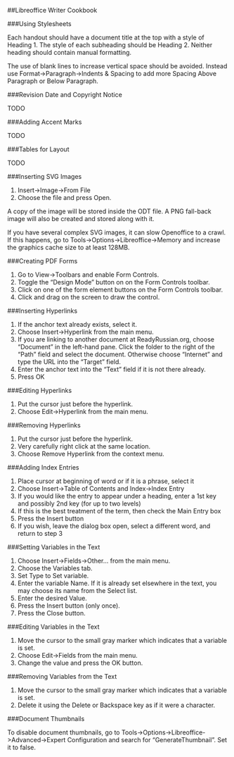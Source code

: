 ##Libreoffice Writer Cookbook

###Using Stylesheets

Each handout should have a document title at the top with a style of
Heading 1. The style of each subheading should be Heading 2. Neither
heading should contain manual formatting.

The use of blank lines to increase vertical space should be avoided.
Instead use Format-&gt;Paragraph-&gt;Indents & Spacing to add more
Spacing Above Paragraph or Below Paragraph.

###Revision Date and Copyright Notice

TODO

###Adding Accent Marks

TODO

###Tables for Layout

TODO

###Inserting SVG Images

1.  Insert-&gt;Image-&gt;From File
2.  Choose the file and press Open.

A copy of the image will be stored inside the ODT file. A PNG fall-back
image will also be created and stored along with it.

If you have several complex SVG images, it can slow Openoffice to a
crawl. If this happens, go to
Tools-&gt;Options-&gt;Libreoffice-&gt;Memory and increase the graphics
cache size to at least 128MB.

###Creating PDF Forms

1.  Go to View-&gt;Toolbars and enable Form Controls.
2.  Toggle the “Design Mode” button on on the Form Controls toolbar.
3.  Click on one of the form element buttons on the Form Controls
    toolbar.
4.  Click and drag on the screen to draw the control.

###Inserting Hyperlinks

1.  If the anchor text already exists, select it.
2.  Choose Insert-&gt;Hyperlink from the main menu.
3.  If you are linking to another document at ReadyRussian.org, choose
    “Document” in the left-hand pane. Click the folder to the right of
    the “Path” field and select the document. Otherwise choose
    “Internet” and type the URL into the “Target” field.
4.  Enter the anchor text into the “Text” field if it is not there
    already.
5.  Press OK

###Editing Hyperlinks

1.  Put the cursor just before the hyperlink.
2.  Choose Edit-&gt;Hyperlink from the main menu.

###Removing Hyperlinks

1.  Put the cursor just before the hyperlink.
2.  Very carefully right click at the same location.
3.  Choose Remove Hyperlink from the context menu.

###Adding Index Entries

1.  Place cursor at beginning of word or if it is a phrase, select it
2.  Choose Insert-&gt;Table of Contents and Index-&gt;Index Entry
3.  If you would like the entry to appear under a heading, enter a 1st
    key and possibly 2nd key (for up to two levels)
4.  If this is the best treatment of the term, then check the Main Entry
    box
5.  Press the Insert button
6.  If you wish, leave the dialog box open, select a different word, and
    return to step 3

###Setting Variables in the Text

1.  Choose Insert-&gt;Fields-&gt;Other... from the main menu.
2.  Choose the Variables tab.
3.  Set Type to Set variable.
4.  Enter the variable Name. If it is already set elsewhere in the text,
    you may choose its name from the Select list.
5.  Enter the desired Value.
6.  Press the Insert button (only once).
7.  Press the Close button.

###Editing Variables in the Text

1.  Move the cursor to the small gray marker which indicates that a
    variable is set.
2.  Choose Edit-&gt;Fields from the main menu.
3.  Change the value and press the OK button.

###Removing Variables from the Text

1.  Move the cursor to the small gray marker which indicates that a
    variable is set.
2.  Delete it using the Delete or Backspace key as if it were a
    character.

###Document Thumbnails

To disable document thumbnails, go to
Tools-&gt;Options-&gt;Libreoffice-&gt;Advanced-&gt;Expert Configuration
and search for “GenerateThumbnail”. Set it to false.

